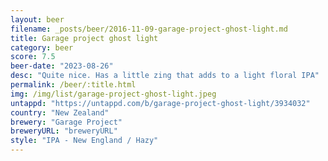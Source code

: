 ```yaml
---
layout: beer
filename: _posts/beer/2016-11-09-garage-project-ghost-light.md
title: Garage project ghost light
category: beer
score: 7.5
beer-date: "2023-08-26"
desc: "Quite nice. Has a little zing that adds to a light floral IPA"
permalink: /beer/:title.html
img: /img/list/garage-project-ghost-light.jpeg
untappd: "https://untappd.com/b/garage-project-ghost-light/3934032"
country: "New Zealand"
brewery: "Garage Project"
breweryURL: "breweryURL"
style: "IPA - New England / Hazy"
---
```

